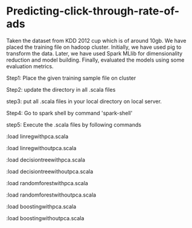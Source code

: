 # Predicting-click-through-rate-of-ads
Taken the dataset from KDD 2012 cup which is of around 10gb. We have placed the training file on hadoop cluster.  Initially, we have used pig to transform the data. Later, we have used Spark MLlib for dimensionality reduction and model building. Finally, evaluated the models using some evaluation metrics.

Step1: Place the given training sample file on cluster

Step2: update the directory in all .scala files 

step3: put all .scala files in your local directory on local server.

Step4: Go to spark shell by command 'spark-shell'

step5: Execute the .scala files by following commands

:load linregwithpca.scala

:load linregwithoutpca.scala

:load decisiontreewithpca.scala

:load decisiontreewithoutpca.scala

:load randomforestwithpca.scala

:load randomforestwithoutpca.scala

:load boostingwithpca.scala

:load boostingwithoutpca.scala

